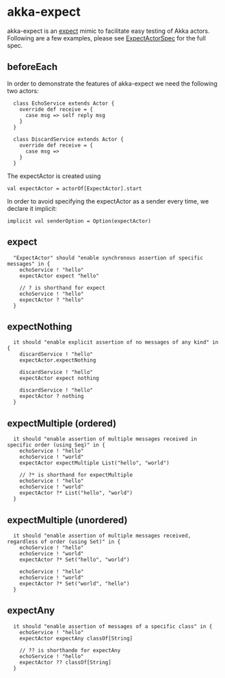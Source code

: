 akka-expect
=============
akka-expect is an [expect](http://expect.sf.net) mimic to facilitate easy testing of Akka actors. Following are a few examples, please see 
[ExpectActorSpec](https://github.com/joda/akka-expect/blob/master/src/test/scala/akka/extensions/expect/ExpectActorSpec.scala) for the full spec.

beforeEach
----------
In order to demonstrate the features of akka-expect we need the following two actors:
<pre><code>  class EchoService extends Actor {
    override def receive = {
      case msg => self reply msg
    }
  }

  class DiscardService extends Actor {
    override def receive = {
      case msg =>
    }
  }
</code></pre>
The expectActor is created using
<pre><code>val expectActor = actorOf[ExpectActor].start
</code></pre>
In order to avoid specifying the expectActor as a sender every time, we declare it implicit:
<pre><code>implicit val senderOption = Option(expectActor)
</code></pre>

expect
----------------
<pre><code>  "ExpectActor" should "enable synchronous assertion of specific messages" in {
    echoService ! "hello"
    expectActor expect "hello"

    // ? is shorthand for expect
    echoService ! "hello"
    expectActor ? "hello"
  }
</code></pre>

expectNothing
-------------------
<pre><code>  it should "enable explicit assertion of no messages of any kind" in {
    discardService ! "hello"
    expectActor.expectNothing

    discardService ! "hello"
    expectActor expect nothing

    discardService ! "hello"
    expectActor ? nothing
  }
</code></pre>

expectMultiple (ordered)
------------------------
<pre><code>  it should "enable assertion of multiple messages received in specific order (using Seq)" in {
    echoService ! "hello"
    echoService ! "world"
    expectActor expectMultiple List("hello", "world")

    // ?* is shorthand for expectMultiple
    echoService ! "hello"
    echoService ! "world"
    expectActor ?* List("hello", "world")
  }
</code></pre>

expectMultiple (unordered)
--------------------------
<pre><code>  it should "enable assertion of multiple messages received, regardless of order (using Set)" in {
    echoService ! "hello"
    echoService ! "world"
    expectActor ?* Set("hello", "world")

    echoService ! "hello"
    echoService ! "world"
    expectActor ?* Set("world", "hello")
  }
</code></pre>

expectAny
---------
<pre><code>  it should "enable assertion of messages of a specific class" in {
    echoService ! "hello"
    expectActor expectAny classOf[String]

    // ?? is shorthande for expectAny
    echoService ! "hello"
    expectActor ?? classOf[String]
  }
</code></pre>

